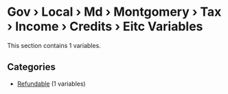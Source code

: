 # Gov › Local › Md › Montgomery › Tax › Income › Credits › Eitc Variables

This section contains 1 variables.

## Categories

- [Refundable](refundable/index.md) (1 variables)
